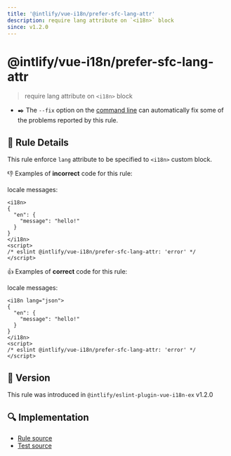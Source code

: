 ```yaml
---
title: '@intlify/vue-i18n/prefer-sfc-lang-attr'
description: require lang attribute on `<i18n>` block
since: v1.2.0
---
```


# @intlify/vue-i18n/prefer-sfc-lang-attr

> require lang attribute on `<i18n>` block

- :black_nib:️ The `--fix` option on the [command line](http://eslint.org/docs/user-guide/command-line-interface#fix) can automatically fix some of the problems reported by this rule.

## :book: Rule Details

This rule enforce `lang` attribute to be specified to `<i18n>` custom block.

:-1: Examples of **incorrect** code for this rule:

locale messages:

<eslint-code-block fix>

<!-- eslint-skip -->

```vue
<i18n>
{
  "en": {
    "message": "hello!"
  }
}
</i18n>
<script>
/* eslint @intlify/vue-i18n/prefer-sfc-lang-attr: 'error' */
</script>
```

</eslint-code-block>

:+1: Examples of **correct** code for this rule:

locale messages:

<eslint-code-block fix>

<!-- eslint-skip -->

```vue
<i18n lang="json">
{
  "en": {
    "message": "hello!"
  }
}
</i18n>
<script>
/* eslint @intlify/vue-i18n/prefer-sfc-lang-attr: 'error' */
</script>
```

</eslint-code-block>

## :rocket: Version

This rule was introduced in `@intlify/eslint-plugin-vue-i18n-ex` v1.2.0

## :mag: Implementation

- [Rule source](https://github.com/intlify/eslint-plugin-vue-i18n-ex/blob/master/lib/rules/prefer-sfc-lang-attr.ts)
- [Test source](https://github.com/intlify/eslint-plugin-vue-i18n-ex/tree/master/tests/lib/rules/prefer-sfc-lang-attr.ts)
